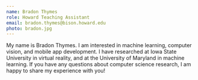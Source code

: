 ```yaml
---
name: Bradon Thymes
role: Howard Teaching Assistant
email: bradon.thymes@bison.howard.edu
photo: bradon.jpg
---
```

My name is Bradon Thymes.  I am interested in machine learning, computer vision, and mobile app development.  I have researched at Iowa State University in virtual reality, and at the University of Maryland in machine learning.  If you have any questions about computer science research, I am happy to share my experience with you!
